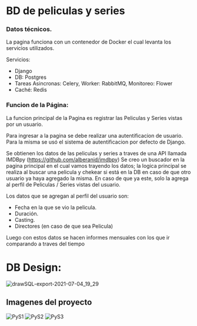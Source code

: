 # BD de peliculas y series

### Datos técnicos.
La pagina funciona con un contenedor de Docker el cual levanta los servicios utilizados.

Servicios:
- Django
- DB: Postgres
- Tareas Asincronas: Celery, Worker: RabbitMQ, Monitoreo: Flower
- Caché: Redis

### Funcion de la Página:
La funcion principal de la Pagina es registrar las Peliculas y Series vistas por un usuario.

Para ingresar a la pagina se debe realizar una autentificacion de usuario.
Para la misma se usó el sistema de autentificacion por defecto de Django.

Se obtienen los datos de las peliculas y series a traves de una API llamada IMDBpy (https://github.com/alberanid/imdbpy)
Se creo un buscador en la pagina principal en el cual vamos trayendo los datos; la logica principal se realiza al buscar
una pelicula y chekear si está en la DB en caso de que otro usuario ya haya agregado la misma. En caso de que ya este, solo
la agrega al perfil de Peliculas / Series vistas del usuario.

Los datos que se agregan al perfil del usuario son:
- Fecha en la que se vio la pelicula.
- Duración.
- Casting.
- Directores (en caso de que sea Pelicula)

Luego con estos datos se hacen informes mensuales con los que ir
comparando a traves del tiempo

# DB Design:
![drawSQL-export-2021-07-04_19_29](https://user-images.githubusercontent.com/35976464/124401131-28d84c80-dcfe-11eb-9563-f209b05c4f0f.png)

## Imagenes del proyecto
![PyS1](https://user-images.githubusercontent.com/35976464/126568729-29e466b2-733b-4cc8-8698-4f7ff7b9b288.png)
![PyS2](https://user-images.githubusercontent.com/35976464/126568738-f8b3b560-f8d9-4539-9508-9d572516857e.png)
![PyS3](https://user-images.githubusercontent.com/35976464/126568741-69273bf9-e2ee-49cf-b334-511c84c175a6.png)
